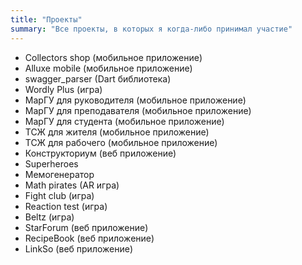 ```yaml
---
title: "Проекты"
summary: "Все проекты, в которых я когда-либо принимал участие"
---
```


- Collectors shop (мобильное приложение)
- Alluxe mobile (мобильное приложение)
- swagger_parser (Dart библиотека)
- Wordly Plus (игра)
- МарГУ для руководителя (мобильное приложение)
- МарГУ для преподавателя (мобильное приложение)
- МарГУ для студента (мобильное приложение)
- ТСЖ для жителя (мобильное приложение)
- ТСЖ для рабочего (мобильное приложение)
- Конструкториум (веб приложение)
- Superheroes 
- Мемогенератор
- Math pirates (AR игра)
- Fight club (игра)
- Reaction test (игра)
- Beltz (игра)
- StarForum (веб приложение)
- RecipeBook (веб приложение)
- LinkSo (веб приложение)
